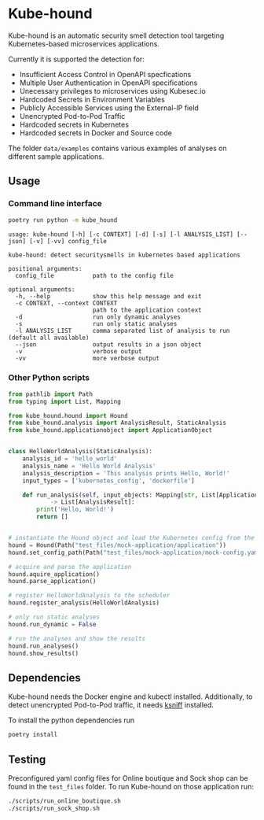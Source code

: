 # Kube-hound

Kube-hound is an automatic security smell detection tool targeting Kubernetes-based microservices applications.

Currently it is supported the detection for:

- Insufficient Access Control in OpenAPI specfications
- Multiple User Authentication in OpenAPI specifications
- Unecessary privileges to microservices using Kubesec.io
- Hardcoded Secrets in Environment Variables
- Publicly Accessible Services using the External-IP field
- Unencrypted Pod-to-Pod Traffic
- Hardcoded secrets in Kubernetes 
- Hardcoded secrets in Docker and Source code 

The folder `data/examples` contains various examples of analyses on different sample applications.

## Usage

### Command line interface

```sh
poetry run python -m kube_hound
```

```text
usage: kube-hound [-h] [-c CONTEXT] [-d] [-s] [-l ANALYSIS_LIST] [--json] [-v] [-vv] config_file

kube-hound: detect securitysmells in kubernetes based applications

positional arguments:
  config_file           path to the config file

optional arguments:
  -h, --help            show this help message and exit
  -c CONTEXT, --context CONTEXT
                        path to the application context
  -d                    run only dynamic analyses
  -s                    run only static analyses
  -l ANALYSIS_LIST      comma separated list of analysis to run (default all available)
  --json                output results in a json object
  -v                    verbose output
  -vv                   more verbose output
```

### Other Python scripts

```py
from pathlib import Path
from typing import List, Mapping

from kube_hound.hound import Hound
from kube_hound.analysis import AnalysisResult, StaticAnalysis
from kube_hound.applicationobject import ApplicationObject


class HelloWorldAnalysis(StaticAnalysis):
    analysis_id = 'hello_world'
    analysis_name = 'Hello World Analysis'
    analysis_description = 'This analysis prints Hello, World!'
    input_types = ['kubernetes_config', 'dockerfile']

    def run_analysis(self, input_objects: Mapping[str, List[ApplicationObject]])\
            -> List[AnalysisResult]:
        print('Hello, World!')
        return []


# instantiate the Hound object and load the Kubernetes config from the environment
hound = Hound(Path("test_files/mock-application/application"))
hound.set_config_path(Path("test_files/mock-application/mock-config.yaml"))

# acquire and parse the application
hound.aquire_application()
hound.parse_application()

# register HelloWorldAnalysis to the scheduler
hound.register_analysis(HelloWorldAnalysis)

# only run static analyses
hound.run_dynamic = False

# run the analyses and show the results
hound.run_analyses()
hound.show_results()
```

## Dependencies

Kube-hound needs the Docker engine and kubectl installed.
Additionally, to detect unencrypted Pod-to-Pod traffic, it needs [ksniff](https://github.com/eldadru/ksniff) installed.

To install the python dependencies run

```sh
poetry install
```

## Testing

Preconfigured yaml config files for Online boutique and Sock shop can be found in the `test_files` folder.
To run Kube-hound on those application run:

```sh
./scripts/run_online_boutique.sh
./scripts/run_sock_shop.sh
```
